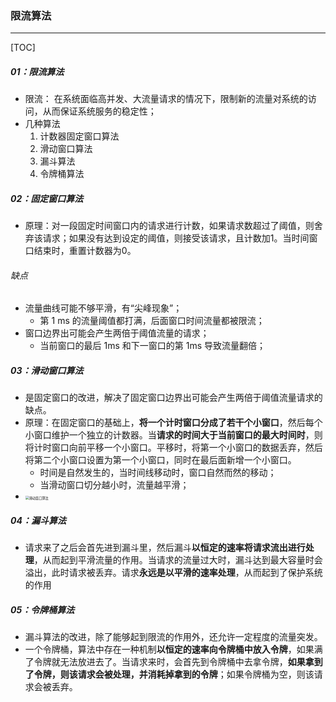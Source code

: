 ### 限流算法

------

[TOC]

##### 01：限流算法

- 限流： 在系统面临高并发、大流量请求的情况下，限制新的流量对系统的访问，从而保证系统服务的稳定性；
- 几种算法
  1. 计数器固定窗口算法
  2. 滑动窗口算法
  3. 漏斗算法
  4. 令牌桶算法

##### 02：固定窗口算法

- 原理：对一段固定时间窗口内的请求进行计数，如果请求数超过了阈值，则舍弃该请求；如果没有达到设定的阈值，则接受该请求，且计数加1。当时间窗口结束时，重置计数器为0。

###### 缺点

- 流量曲线可能不够平滑，有“尖峰现象”；
  - 第 1 ms 的流量阈值都打满，后面窗口时间流量都被限流；
- 窗口边界出可能会产生两倍于阈值流量的请求；
  - 当前窗口的最后 1ms 和下一窗口的第 1ms 导致流量翻倍；

##### 03：滑动窗口算法

- 是固定窗口的改进，解决了固定窗口边界出可能会产生两倍于阈值流量请求的缺点。
- 原理：在固定窗口的基础上，**将一个计时窗口分成了若干个小窗口**，然后每个小窗口维护一个独立的计数器。当**请求的时间大于当前窗口的最大时间时**，则将计时窗口向前平移一个小窗口。平移时，将第一个小窗口的数据丢弃，然后将第二个小窗口设置为第一个小窗口，同时在最后面新增一个小窗口。
  - 时间是自然发生的，当时间线移动时，窗口自然而然的移动；
  - 当滑动窗口切分越小时，流量越平滑；
- <img src="/Users/likang/Code/Git/Middleware/10：Zookeeper/photos/滑动窗口算法.png" alt="滑动窗口算法" style="zoom:37%;" />

##### 04：漏斗算法

- 请求来了之后会首先进到漏斗里，然后漏斗**以恒定的速率将请求流出进行处理**，从而起到平滑流量的作用。当请求的流量过大时，漏斗达到最大容量时会溢出，此时请求被丢弃。请求**永远是以平滑的速率处理**，从而起到了保护系统的作用

##### 05：令牌桶算法

- 漏斗算法的改进，除了能够起到限流的作用外，还允许一定程度的流量突发。
- 一个令牌桶，算法中存在一种机制**以恒定的速率向令牌桶中放入令牌**，如果满了令牌就无法放进去了。当请求来时，会首先到令牌桶中去拿令牌，**如果拿到了令牌，则该请求会被处理，并消耗掉拿到的令牌**；如果令牌桶为空，则该请求会被丢弃。




